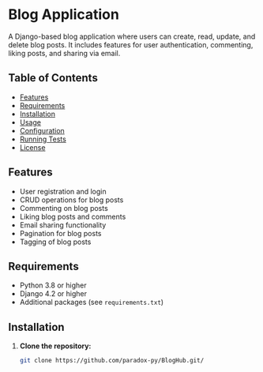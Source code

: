 # Blog Application

A Django-based blog application where users can create, read, update, and delete blog posts. It includes features for user authentication, commenting, liking posts, and sharing via email.

## Table of Contents

- [Features](#features)
- [Requirements](#requirements)
- [Installation](#installation)
- [Usage](#usage)
- [Configuration](#configuration)
- [Running Tests](#running-tests)
- [License](#license)

## Features

- User registration and login
- CRUD operations for blog posts
- Commenting on blog posts
- Liking blog posts and comments
- Email sharing functionality
- Pagination for blog posts
- Tagging of blog posts

## Requirements

- Python 3.8 or higher
- Django 4.2 or higher
- Additional packages (see `requirements.txt`)

## Installation

1. **Clone the repository:**

   ```bash
   git clone https://github.com/paradox-py/BlogHub.git/
